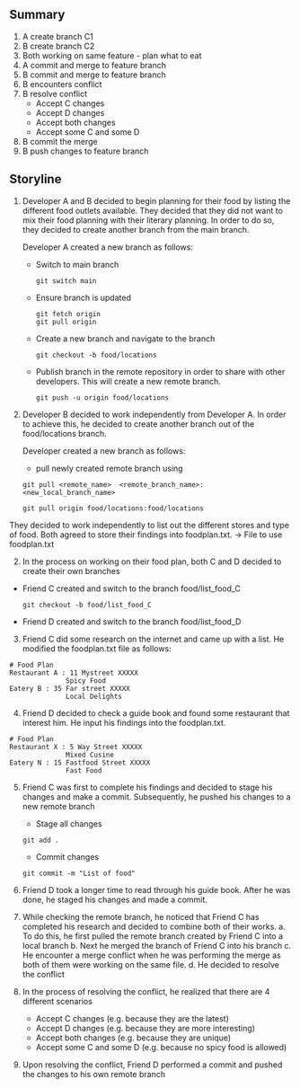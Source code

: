 ## Summary
1. A create branch C1
2. B create branch C2
3. Both working on same feature - plan what to eat
4. A commit and merge to feature branch
5. B commit and merge to feature branch
6. B encounters conflict
7. B resolve conflict
    - Accept C changes
    - Accept D changes
    - Accept both changes
    - Accept some C and some D
8. B commit the merge
9. B push changes to feature branch


## Storyline
1. Developer A and B decided to begin planning for their food by listing the different food outlets available. They decided that they did not want to mix their food planning with their literary planning. In order to do so, they decided to create another branch from the main branch.

    Developer A created a new branch as follows:
    - Switch to main branch
        ```
        git switch main
        ```
    - Ensure branch is updated
        ```
        git fetch origin
        git pull origin
        ```
    - Create a new branch and navigate to the branch
        ```
        git checkout -b food/locations
        ```
    - Publish branch in the remote repository in order to share with other developers. This will create a new remote branch.
        ```
        git push -u origin food/locations
        ```

2. Developer B decided to work independently from Developer A. In order to achieve this, he decided to create another branch out of the food/locations branch.

    Developer created a new branch as follows:
    - pull newly created remote branch using
    ```
    git pull <remote_name>  <remote_branch_name>:<new_local_branch_name>
    ```
    ```
    git pull origin food/locations:food/locations
    ```
They decided to work independently to list out the different stores and type of food. Both agreed to store their findings into foodplan.txt.
-> File to use foodplan.txt

2. In the process on working on their food plan, both C and D decided to create their own branches
- Friend C created and switch to the branch food/list_food_C
    ```
    git checkout -b food/list_food_C
    ```
- Friend D created and switch to the branch food/list_food_D

3. Friend C did some research on the internet and came up with a list. He modified the foodplan.txt file as follows:
```
# Food Plan
Restaurant A : 11 Mystreet XXXXX
              Spicy Food
Eatery B : 35 Far street XXXXX
              Local Delights              

```

4. Friend D decided to check a guide book and found some restaurant that interest him. He input his findings into the foodplan.txt.
```
# Food Plan
Restaurant X : 5 Way Street XXXXX
              Mixed Cusine
Eatery N : 15 Fastfood Street XXXXX
              Fast Food   
```

5. Friend C was first to complete his findings and decided to stage his changes and make a commit.  Subsequently, he pushed his changes to a new remote branch
    - Stage all changes
    ```
    git add .
    ```
    - Commit changes
    ```
    git commit -m "List of food"
    ```


6. Friend D took a longer time to read through his guide book. After he was done, he staged his changes and made a commit.

7. While checking the remote branch, he noticed that Friend C has completed his research and decided to combine both of their works. 
    a. To do this, he first pulled the remote branch created by Friend C into a local branch 
    b. Next he merged the branch of Friend C into his branch
    c. He encounter a merge conflict when he was performing the merge as both of them were working on the same file.
    d. He decided to resolve the conflict

8. In the process of resolving the conflict, he realized that there are 4 different scenarios
    - Accept C changes (e.g. because they are the latest)
    - Accept D changes (e.g. because they are more interesting)
    - Accept both changes (e.g. because they are unique)
    - Accept some C and some D (e.g. because no spicy food is allowed)

9. Upon resolving the conflict, Friend D performed  a commit and pushed the changes to his own remote branch